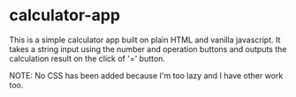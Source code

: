 # calculator-app

This is a simple calculator app built on plain HTML and vanilla javascript. It takes a string input using the number and operation buttons and outputs the calculation result on the click of '=' button.

NOTE: No CSS has been added because I'm too lazy and I have other work too.
